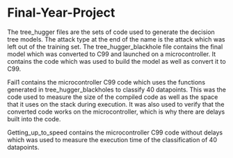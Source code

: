 # Final-Year-Project

The tree_hugger files are the sets of code used to generate the decision tree models. The attack type at the end of the name is the attack which was left out of the training set.
The tree_hugger_blackhole file contains the final model which was converted to C99 and launched on a microcontroller. 
It contains the code which was used to build the model as well as convert it to C99.

Fail1 contains the microcontroller C99 code which uses the functions generated in tree_hugger_blackholes to classify 40 datapoints. This was the code used to measure the size of the compiled code as well as the space that it uses on the stack during execution. It was also used to verify that the converted code works on the microcontroller, which is why there are delays built into the code.

Getting_up_to_speed contains the microcontroller C99 code without delays which was used to measure the execution time of the classification of 40 datapoints.

